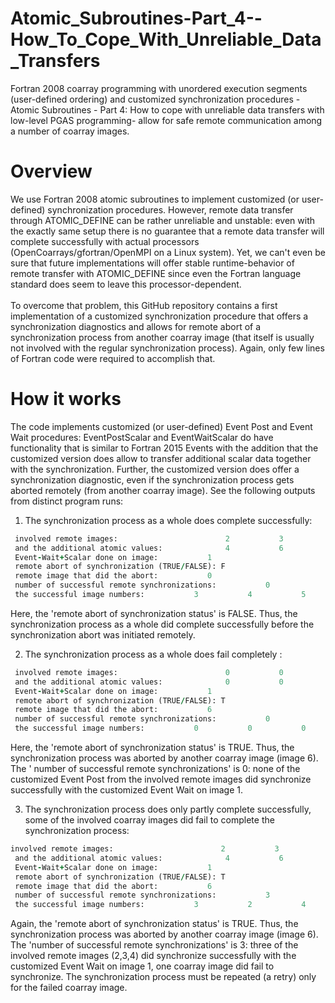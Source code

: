 # Atomic_Subroutines-Part_4--How_To_Cope_With_Unreliable_Data_Transfers
 Fortran 2008 coarray programming with unordered execution segments (user-defined ordering) and customized synchronization procedures - Atomic Subroutines - Part 4: How to cope with unreliable data transfers with low-level PGAS programming- allow for safe remote communication among a number of coarray images.

# Overview
We use Fortran 2008 atomic subroutines to implement customized (or user-defined) synchronization procedures. However, remote data transfer through ATOMIC_DEFINE can be rather unreliable and unstable: even with the exactly same setup there is no guarantee that a remote data transfer will complete successfully with actual processors (OpenCoarrays/gfortran/OpenMPI on a Linux system). Yet, we can't even be sure that future implementations will offer stable runtime-behavior of remote transfer with ATOMIC_DEFINE since even the Fortran language standard does seem to leave this processor-dependent.<br />
<br />
To overcome that problem, this GitHub repository contains a first implementation of a customized synchronization procedure that offers a synchronization diagnostics and allows for remote abort of a synchronization process from another coarray image (that itself is usually not involved with the regular synchronization process). Again, only few lines of Fortran code were required to accomplish that. <br />

# How it works
The code implements customized (or user-defined) Event Post and Event Wait procedures: EventPostScalar and EventWaitScalar do have functionality that is similar to Fortran 2015 Events with the addition that the customized version does allow to transfer additional scalar data together with the synchronization. Further, the customized version does offer a synchronization diagnostic, even if the synchronization process gets aborted remotely (from another coarray image).
See the following outputs from distinct program runs:<br />


1. The synchronization process as a whole does complete successfully:
```fortran
 involved remote images:                        2           3           4           5
 and the additional atomic values:              4           6           8          10
 Event-Wait+Scalar done on image:           1
 remote abort of synchronization (TRUE/FALSE): F
 remote image that did the abort:           0
 number of successful remote synchronizations:           0
 the successful image numbers:           3           4           5           2

```
Here, the 'remote abort of synchronization status' is FALSE. Thus, the synchronization process as a whole did complete successfully before the synchronization abort was initiated remotely.<br />

2. The synchronization process as a whole does fail completely :
```fortran
 involved remote images:                        0           0           0           0
 and the additional atomic values:              0           0           0           0
 Event-Wait+Scalar done on image:           1
 remote abort of synchronization (TRUE/FALSE): T
 remote image that did the abort:           6
 number of successful remote synchronizations:           0
 the successful image numbers:           0           0           0           0
```
Here, the 'remote abort of synchronization status' is TRUE. Thus, the synchronization process was aborted by another coarray image (image 6). The ' number of successful remote synchronizations' is 0: none of the customized Event Post from the involved remote images did synchronize successfully with the customized Event Wait on image 1.<br />

3. The synchronization process does only partly complete successfully, some of the involved coarray images did fail to complete the synchronization process:
```fortran
involved remote images:                        2           3           4           0
 and the additional atomic values:              4           6           8           0
 Event-Wait+Scalar done on image:           1
 remote abort of synchronization (TRUE/FALSE): T
 remote image that did the abort:           6
 number of successful remote synchronizations:           3
 the successful image numbers:           3           2           4           0
```
Again, the 'remote abort of synchronization status' is TRUE. Thus, the synchronization process was aborted by another coarray image (image 6). The 'number of successful remote synchronizations' is 3: three of the involved remote images (2,3,4) did synchronize successfully with the customized Event Wait on image 1, one coarray image did fail to synchronize. The synchronization process must be repeated (a retry) only for the failed coarray image.<br />


